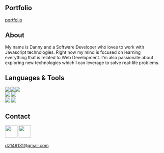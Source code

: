 ## **Portfolio**

<a href="https://dz149131.github.io/">portfolio </a>

## **About**

  My name is Danny and a Software Developer who loves to work with Javascript technologies. Right now my mind is focused on learning everything that is related to Web Development. I'm also passionate about exploring new technologies which I can leverage to solve real-life problems. 
  
## **Languages & Tools**

<div align="left" style="display: flex">
<!-- LANGUAGES -->
<!-- HTML -->
<img src="https://img.shields.io/badge/HTML-%2320232a.svg?style=for-the-badge&color=25242A&logo=html5&logoColor=E55D51">
<!-- CSS -->
<img src="https://img.shields.io/badge/CSS-%2320232a.svg?style=for-the-badge&color=25242A&logo=css3&logoColor=4F89F5">
<!-- JavaScript -->
<img src="https://img.shields.io/badge/-JavaScript-%2320232a.svg?style=for-the-badge&color=25242A&logo=javascript&logoColor=ECCD71">
</div>

<div align="left">
<!-- DEV TOOLS -->
<!-- npm -->
<img src="https://img.shields.io/badge/npm-%2320232a.svg?style=for-the-badge&color=25242A&logo=npm&logoColor=BB443E">
<!-- Bootstrap -->
<img src="https://img.shields.io/badge/bootstrap-%2320232a.svg?style=for-the-badge&color=25242A&logo=bootstrap&logoColor=9C73EF">
</div>

<div align="left">
<!-- MongoDB -->
<img src="https://img.shields.io/badge/MongoDB-%234ea94b.svg?style=for-the-badge&logo=mongodb&logoColor=white">
<!-- Express -->
<img src="https://img.shields.io/badge/express.js-%23404d59.svg?style=for-the-badge&logo=express&logoColor=%2361DAFB">
</div>
  
## **Contact**
<!-- LINKEDIN -->
 <a href="https://www.linkedin.com/in/da-nny-zhang/">
  <img src="https://logos-world.net/imageup/Linkedin/Linkedin-Logo-PNG3.png" width="40"></a>
 
<!-- TWITTER -->
<a href="https://twitter.com/danny24629781">
  <img src="https://logos-world.net/wp-content/uploads/2020/04/Twitter-Logo-700x394.png" width="40"></a>

 <!-- EMAIL -->
<a href="mailto:dz149131@gmail.com">dz149131@gmail.com</a>
